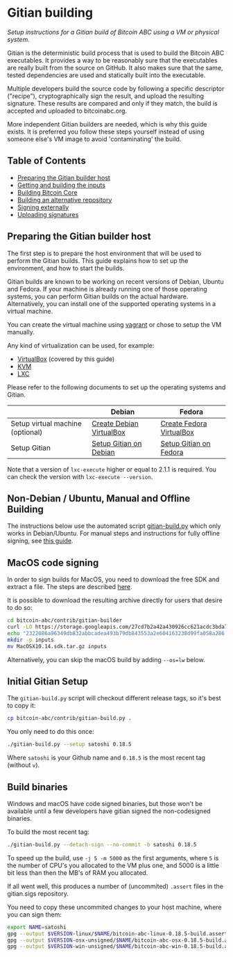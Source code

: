 Gitian building
===============

*Setup instructions for a Gitian build of Bitcoin ABC using a VM or physical system.*

Gitian is the deterministic build process that is used to build the Bitcoin
ABC executables. It provides a way to be reasonably sure that the
executables are really built from the source on GitHub. It also makes sure that
the same, tested dependencies are used and statically built into the executable.

Multiple developers build the source code by following a specific descriptor
("recipe"), cryptographically sign the result, and upload the resulting signature.
These results are compared and only if they match, the build is accepted and
uploaded to bitcoinabc.org.

More independent Gitian builders are needed, which is why this guide exists.
It is preferred you follow these steps yourself instead of using someone else's
VM image to avoid 'contaminating' the build.

Table of Contents
-----------------

- [Preparing the Gitian builder host](#preparing-the-gitian-builder-host)
- [Getting and building the inputs](#getting-and-building-the-inputs)
- [Building Bitcoin Core](#building-bitcoin-core)
- [Building an alternative repository](#building-an-alternative-repository)
- [Signing externally](#signing-externally)
- [Uploading signatures](#uploading-signatures)


Preparing the Gitian builder host
---------------------------------

The first step is to prepare the host environment that will be used to perform the Gitian builds.
This guide explains how to set up the environment, and how to start the builds.

Gitian builds are known to be working on recent versions of Debian, Ubuntu and Fedora.
If your machine is already running one of those operating systems, you can perform Gitian builds on the actual hardware.
Alternatively, you can install one of the supported operating systems in a virtual machine.

You can create the virtual machine using [vagrant](./gitian-building/gitian-building-vagrant.md) or chose to setup the VM manually.

Any kind of virtualization can be used, for example:
- [VirtualBox](https://www.virtualbox.org/) (covered by this guide)
- [KVM](http://www.linux-kvm.org/page/Main_Page)
- [LXC](https://linuxcontainers.org/)

Please refer to the following documents to set up the operating systems and Gitian.

|                                   | Debian                                                                             | Fedora                                                                             |
|-----------------------------------|------------------------------------------------------------------------------------|------------------------------------------------------------------------------------|
| Setup virtual machine (optional)  | [Create Debian VirtualBox](./gitian-building/gitian-building-create-vm-debian.md) | [Create Fedora VirtualBox](./gitian-building/gitian-building-create-vm-fedora.md) |
| Setup Gitian                      | [Setup Gitian on Debian](./gitian-building/gitian-building-setup-gitian-debian.md) | [Setup Gitian on Fedora](./gitian-building/gitian-building-setup-gitian-fedora.md) |

Note that a version of `lxc-execute` higher or equal to 2.1.1 is required.
You can check the version with `lxc-execute --version`.

Non-Debian / Ubuntu, Manual and Offline Building
------------------------------------------------
The instructions below use the automated script [gitian-build.py](https://github.com/Bitcoin-ABC/bitcoin-abc/blob/master/contrib/gitian-build.py) which only works in Debian/Ubuntu. For manual steps and instructions for fully offline signing, see [this guide](./gitian-building/gitian-building-manual.md).

MacOS code signing
------------------
In order to sign builds for MacOS, you need to download the free SDK and extract a file. The steps are described [here](./gitian-building/gitian-building-mac-os-sdk.md).

It is possible to download the resulting archive directly for users that desire to do so:

```bash
cd bitcoin-abc/contrib/gitian-builder
curl -LO https://storage.googleapis.com/27cd7b2a42a430926cc621acdc3bda72a8ed2b0efc080e3/MacOSX10.14.sdk.tar.gz
echo "2322086a96349db832abbcadea493b79db843553a2e604163238d99fa058a286 MacOSX10.14.sdk.tar.gz" | sha256sum -c
mkdir -p inputs
mv MacOSX10.14.sdk.tar.gz inputs
```

Alternatively, you can skip the macOS build by adding `--os=lw` below.

Initial Gitian Setup
--------------------
The `gitian-build.py` script will checkout different release tags, so it's best to copy it:

```bash
cp bitcoin-abc/contrib/gitian-build.py .
```

You only need to do this once:

```bash
./gitian-build.py --setup satoshi 0.18.5
```

Where `satoshi` is your Github name and `0.18.5` is the most recent tag (without `v`).

Build binaries
--------------
Windows and macOS have code signed binaries, but those won't be available until a few developers have gitian signed the non-codesigned binaries.

To build the most recent tag:

```bash
./gitian-build.py --detach-sign --no-commit -b satoshi 0.18.5
```

To speed up the build, use `-j 5 -m 5000` as the first arguments, where `5` is the number of CPU's you allocated to the VM plus one, and 5000 is a little bit less than then the MB's of RAM you allocated.

If all went well, this produces a number of (uncommited) `.assert` files in the gitian.sigs repository.

You need to copy these uncommited changes to your host machine, where you can sign them:

```bash
export NAME=satoshi
gpg --output $VERSION-linux/$NAME/bitcoin-abc-linux-0.18.5-build.assert.sig --detach-sign 0.18.5-linux/$NAME/bitcoin-abc-linux-0.18.5-build.assert
gpg --output $VERSION-osx-unsigned/$NAME/bitcoin-abc-osx-0.18.5-build.assert.sig --detach-sign 0.18.5-osx-unsigned/$NAME/bitcoin-abc-osx-0.18.5-build.assert
gpg --output $VERSION-win-unsigned/$NAME/bitcoin-abc-win-0.18.5-build.assert.sig --detach-sign 0.18.5-win-unsigned/$NAME/bitcoin-abc-win-0.18.5-build.assert
```
